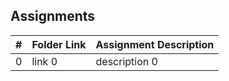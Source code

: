 ## Assignments

|  #  | Folder Link | Assignment Description |
| :-: | ----------- | ---------------------- |
|  0  | link 0      | description 0       |
